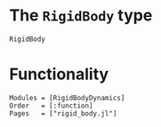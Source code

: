# The `RigidBody` type
```@docs
RigidBody
```

# Functionality

```@autodocs
Modules = [RigidBodyDynamics]
Order   = [:function]
Pages   = ["rigid_body.jl"]
```
